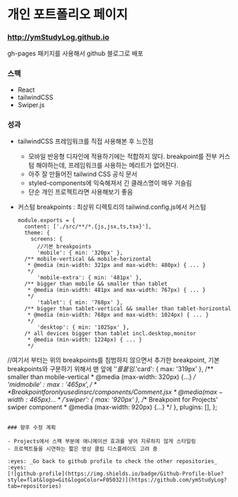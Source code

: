 # 개인 포트폴리오 페이지

### http://ymStudyLog.github.io

gh-pages 패키지를 사용해서 github 블로그로 배포

### 스팩

- React
- tailwindCSS
- Swiper.js

### 성과

- tailwindCSS 프레임워크를 직접 사용해본 후 느낀점

  - 모바일 반응형 디자인에 적용하기에는 적합하지 않다. breakpoint를 전부 커스텀 해야하는데, 프레임워크를 사용하는 메리트가 없어진다.
  - 아주 잘 만들어진 tailwind CSS 공식 문서
  - styled-components에 익숙해져서 긴 클래스명이 매우 거슬림
  - 단순 개인 프로젝트라면 사용해보기 좋음

- 커스텀 breakpoints : 최상위 디렉토리의 tailwind.config.js에서 커스텀

  ```
  module.exports = {
    content: ['./src/**/*.{js,jsx,ts,tsx}'],
    theme: {
      screens: {
        //기본 breakpoints
        'mobile': { min: '320px' },
    /** mobile-vertical && mobile-horizontal
     * @media (min-width: 321px and max-width: 480px) { ... }
     */
        'mobile-extra': { min: '481px' },
    /** bigger than mobile && smaller than tablet
     * @media (min-width: 481px and max-width: 767px) { ... }
     */
        'tablet': { min: '768px' },
    /** bigger than tablet-vertical && smaller than tablet-horizontal
     * @media (min-width: 768px and max-width: 1024px) { ... }
     */
        'desktop': { min: '1025px' },
    /* all devices bigger than tablet incl.desktop,monitor
     * @media (min-width: 1224px) { ... }
     */

//여기서 부터는 위의 breakpoints를 침범하지 않으면서 추가한 breakpoint, 기본 breakpoints와 구분하기 위해서 맨 앞에 '$'를 붙임.
        '$card': { max: '319px' },
    /** smaller than mobile-vertical
     * @media (max-width: 320px) {...}
     */
        '$midmobile': { max: '465px' },
    /** Breakpoint for only used in src/components/Comment.jsx
     * @media (max-width: 465px) {...}
     */
        '$swiper': { max: '920px' },
    /** Breakpoint for Projects' swiper component
     *  @media (max-width: 920px) {...}
     */
    },
      plugins: [],
  };
  ```

### 향후 수정 계획

- Projects에서 스팩 부분에 애니메이션 효과를 넣어 지루하지 않게 스타일링
- 프로젝트들을 시연하는 짧은 영상 클립 디스플레이도 고려 중

:eyes: _Go back to github profile to check the other repositories_ :eyes:
[![github-profile](https://img.shields.io/badge/Github-Profile-blue?style=flat&logo=Git&logoColor=F05032)](https://github.com/ymStudyLog?tab=repositories)
